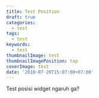 ```yaml
---
title: Test Position
draft: true
categories:
  - test
tags:
  - test
keywords:
  - test
thumbnailImage: test
thumbnailImagePosition: top
coverImage: test
date: '2018-07-20T15:07:08+07:00'
---
```

Test posisi widget ngaruh ga?
